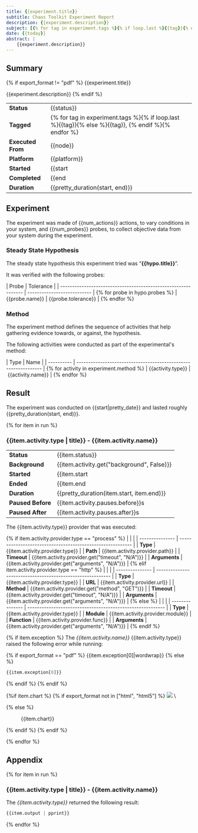 ```yaml
---
title: {{experiment.title}}
subtitle: Chaos Toolkit Experiment Report
description: {{experiment.description}}
subject: [{% for tag in experiment.tags %}{% if loop.last %}{{tag}}{% else %}{{tag}}, {% endif %}{% endfor %}]
date: {{today}}
abstract: |
    {{experiment.description}}
---
```


## Summary
{% if export_format != "pdf" %}
{{experiment.title}}

{{experiment.description}}
{% endif %}

|                        |                     |
| ---------------------- | ------------------- |
| **Status**             | {{status}} |
| **Tagged**             | {% for tag in experiment.tags %}{% if loop.last %}{{tag}}{% else %}{{tag}}, {% endif %}{% endfor %} |
| **Executed From**      | {{node}} |
| **Platform**           | {{platform}} |
| **Started**            | {{start | pretty_date}} | 
| **Completed**          | {{end | pretty_date}} |
| **Duration**           | {{pretty_duration(start, end)}} |

## Experiment

The experiment was made of {{num_actions}} actions, to vary conditions in your
system, and {{num_probes}} probes, to collect objective data from your system
during the experiment.

### Steady State Hypothesis

The steady state hypothesis this experiment tried was
&ldquo;**{{hypo.title}}**&rdquo;.

It was verified with the following probes:

|  Probe                                                         |  Tolerance                  |
| -------------------------------------------------------------- | --------------------------- | {% for probe in hypo.probes %}
| {{probe.name}}     | {{probe.tolerance}}         | {% endfor %}

### Method

The experiment method defines the sequence of activities that help gathering
evidence towards, or against, the hypothesis.

The following activities were conducted as part of the experimental's method:

|  Type      |  Name                                                           |
| ---------- | --------------------------------------------------------------- | {% for activity in experiment.method %}
| {{activity.type}} | {{activity.name}} | {% endfor %}

## Result

The experiment was conducted on {{start|pretty_date}} and lasted roughly
{{pretty_duration(start, end)}}.

{% for item in run %}
### {{item.activity.type | title}} - {{item.activity.name}}

|                       |               |
| --------------------- | ------------- |
| **Status**            | {{item.status}} |
| **Background**        | {{item.activity.get("background", False)}} |
| **Started**           | {{item.start | pretty_date}} | 
| **Ended**             | {{item.end | pretty_date}} |
| **Duration**          | {{pretty_duration(item.start, item.end)}} | {% if item.activity.get("pauses", {}).get("before") %}
| **Paused Before**     | {{item.activity.pauses.before}}s | {% endif %} {% if item.activity.get("pauses", {}).get("after") %}
| **Paused After**      | {{item.activity.pauses.after}}s | {% endif %}

The {{item.activity.type}} provider that was executed:

{% if item.activity.provider.type == "process" %}
|                 |                                                            |
| --------------- | ---------------------------------------------------------- |
| **Type**        | {{item.activity.provider.type}} |
| **Path**        | {{item.activity.provider.path}} |
| **Timeout**     | {{item.activity.provider.get("timeout", "N/A")}} | 
| **Arguments**   | {{item.activity.provider.get("arguments", "N/A")}} | 
{% elif item.activity.provider.type == "http"  %}
|                 |                                                            |
| --------------- | ---------------------------------------------------------- |
| **Type**        | {{item.activity.provider.type}} |
| **URL**         | {{item.activity.provider.url}} |
| **Method**      | {{item.activity.provider.get("method", "GET")}} | 
| **Timeout**     | {{item.activity.provider.get("timeout", "N/A")}} | 
| **Arguments**   | {{item.activity.provider.get("arguments", "N/A")}} | 
{% else %}
|                 |                                                            |
| --------------- | ---------------------------------------------------------- |
| **Type**        | {{item.activity.provider.type}} |
| **Module**      | {{item.activity.provider.module}} | 
| **Function**    | {{item.activity.provider.func}} | 
| **Arguments**   | {{item.activity.provider.get("arguments", "N/A")}} | 
{% endif %}

{% if item.exception %}
The *{{item.activity.name}}* {{item.activity.type}} raised the following error
while running:

{% if export_format == "pdf" %}
{{item.exception[0]|wordwrap}}
{% else %}
```python
{{item.exception[0]}}
```
{% endif %}
{% endif %}

{%if item.chart %}
  {% if export_format not in ["html", "html5"] %}
![](data:image/png;base64,{{item.chart}})
\ 

  {% else %}
<figure>
    {{item.chart}}
</figure>
  {% endif %}
{% endif %}

{% endfor %}

## Appendix

{% for item in run %}
### {{item.activity.type | title}} - {{item.activity.name}}

The *{{item.activity.type}}* returned the following result:

```python
{{item.output | pprint}}
```

{% endfor %}